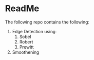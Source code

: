 # ReadMe

The following repo contains the following:
1. Edge Detection using:
	1. Sobel
	2. Robert
	3. Prewitt
2. Smoothening
 